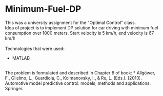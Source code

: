 # Minimum-Fuel-DP
This was a university assignment for the "Optimal Control" class. <br/>
Idea of project is to implement DP solution for car driving with minimum fuel consumption over 1000 meters. Start velocity is 5 km/h, end velocity is 67 km/h <br/> 
<br/>Technologies that were used:
* MATLAB
<br/>
The problem is formulated and described in Chapter 8 of book:
* Allgöwer, F., Glielmo, L., Guardiola, C., Kolmanovsky, I., & Re, L. (Eds.). (2010). Automotive model predictive control: models, methods and applications. Springer. <br/>
